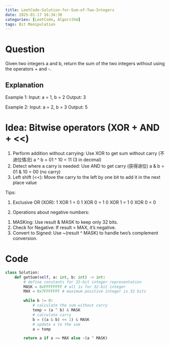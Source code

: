 ```yaml
---
title: LeetCode-Solution-for-Sum-of-Two-Integers
date: 2025-01-17 16:34:30
categories: [LeetCode, Algorithm]
tags: Bit Manipulation
---
```


# Question

Given two integers a and b, return the sum of the two integers without using the operators + and -.

## Explanation

Example 1:
Input: a = 1, b = 2
Output: 3

Example 2:
Input: a = 2, b = 3
Output: 5

# Idea: Bitwise operators (XOR + AND + <<)

1. Perform addition without carrying: Use XOR to get sum without carry (不进位情况)
   a ^ b = 01 ^ 10 = 11 (3 in decimal)
2. Detect where a carry is needed: Use AND to get carry (获得进位)
   a & b = 01 & 10 = 00 (no carry)
3. Left shift (<<): Move the carry to the left by one bit to add it in the next place value

Tips:

1. Exclusive OR (XOR):
   1 XOR 1 = 0
   1 XOR 0 = 1
   0 XOR 1 = 1
   0 XOR 0 = 0

2. Operations about negative numbers:

1) MASKing: Use result & MASK to keep only 32 bits.
2) Check for Negative: If result > MAX, it’s negative.
3) Convert to Signed: Use ~(result ^ MASK) to handle two’s complement conversion.

# Code

```python
class Solution:
    def getSum(self, a: int, b: int) -> int:
        # define constants for 32-bit integer representation
        MASK = 0xFFFFFFFF # all 1s for 32-bit integer
        MAX = 0x7FFFFFFF # maximum positive integer is 32 bits

        while b != 0:
            # calculate the sum without carry
            temp = (a ^ b) & MASK
            # calculate carry
            b = ((a & b) << 1) & MASK
            # update a to the sum
            a = temp

        return a if a <= MAX else ~(a ^ MASK)

```
